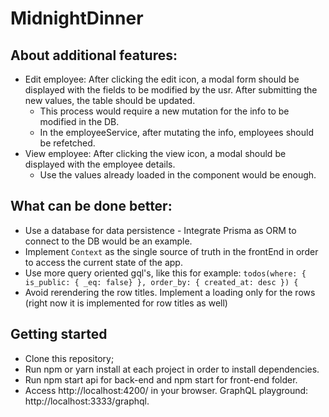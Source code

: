 

# MidnightDinner

## About additional features:

* Edit employee: After clicking the edit icon, a modal form should be displayed with the fields to be modified by the usr. After submitting the new values,
the table should be updated.
    - This process would require a new mutation for the info to be modified in the DB.
    - In the employeeService, after mutating the info, employees should be refetched.
* View employee: After clicking the view icon, a modal should be displayed with the employee details.
    - Use the values already loaded in the component would be enough.

## What can be done better:

* Use a database for data persistence - Integrate Prisma as ORM to connect to the DB would be an example.
* Implement `Context` as the single source of truth in the frontEnd in order to access the current state of the app.
* Use more query oriented gql's, like this for example: `todos(where: { is_public: { _eq: false} }, order_by: { created_at: desc }) {`
* Avoid rerendering the row titles. Implement a loading only for the rows (right now it is implemented for row titles as well)

## Getting started

* Clone this repository;
* Run npm or yarn install at each project in order to install dependencies.
* Run npm start api for back-end and npm start for front-end folder.
* Access http://localhost:4200/ in your browser. GraphQL playground: http://localhost:3333/graphql.